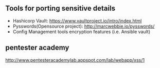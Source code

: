 ## Tools for porting sensitive details
- Hashicorp Vault: https://www.vaultproject.io/intro/index.html
- Pysswords(Opensource project): http://marcwebbie.io/pysswords/
- Config Management tools encryption features (i.e. Ansible vault)

## pentester academy
http://www.pentesteracademylab.appspot.com/lab/webapp/xss/1
